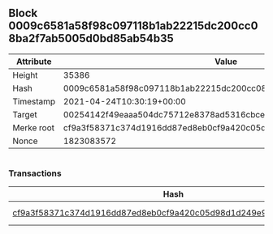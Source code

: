 ## Block 0009c6581a58f98c097118b1ab22215dc200cc08ba2f7ab5005d0bd85ab54b35

Attribute | Value
--- | ---
Height | 35386
Hash | 0009c6581a58f98c097118b1ab22215dc200cc08ba2f7ab5005d0bd85ab54b35
Timestamp | 2021-04-24T10:30:19+00:00
Target | 00254142f49eaaa504dc75712e8378ad5316cbcead634704b3734b6271167cc4
Merke root | cf9a3f58371c374d1916dd87ed8eb0cf9a420c05d98d1d249e91a87b37362033
Nonce | 1823083572

```

```

### Transactions

Hash | Amount
--- | ---
[cf9a3f58371c374d1916dd87ed8eb0cf9a420c05d98d1d249e91a87b37362033](cf9a3f58371c374d1916dd87ed8eb0cf9a420c05d98d1d249e91a87b37362033.md) | 10.00000000 SKEPTI 
